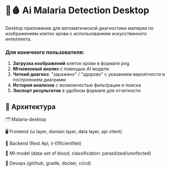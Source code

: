 # 🦠🩸 Ai Malaria Detection Desktop

Desktop приложение для автоматической диагностики малярии по изображениям клеток крови с использованием искусственного интеллекта.

### Для конечного пользователя:
1. **Загрузка изображений** клеток крови в формате png
2. **Мгновенный анализ** с помощью AI модели
3. **Четкий диагноз**: "заражено" / "здорово" с указанием вероятности и построением диаграмм 
4. **История анализов** с возможностью фильтрации и поиска
5. **Экспорт результатов** в удобном формате для отчетности

## 🧩 Архитектура
🗂️ Malaria-desktop

🖥️ Frontend (ui layer, domain layer, data layer, api client)

🛜 Backend (Rest Api, ii-EfficientNet)

🤖 Ml-model (data-set of blood, classification: parasitized/uninfected)

🐳 Devops (git/hub, gradle, docker, ci/cd)





